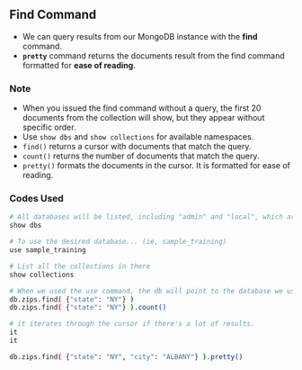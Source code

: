 ## Find Command

- We can query results from our MongoDB instance with the **find** command.
- **`pretty`** command returns the documents result from the find command formatted for **ease of reading**.

### Note

- When you issued the find command without a query, the first 20 documents from the collection will show, but they appear without specific order. 
- Use `show dbs` and `show collections` for available namespaces.
- `find()` returns a cursor with documents that match the query.
- `count()` returns the number of documents that match the query.
- `pretty()` formats the documents in the cursor. It is formatted for ease of reading. 

### Codes Used

```BASH
# All databases will be listed, including "admin" and "local", which are default database that is managed by Atlas.
show dbs

# To use the desired database... (ie, sample_training)
use sample_training

# List all the collections in there
show collections

# When we used the use command, the db will point to the database we used
db.zips.find( {"state": "NY"} )
db.zips.find( {"state": "NY"} ).count()

# it iterates through the cursor if there's a lot of results.
it
it

db.zips.find( {"state": "NY", "city": "ALBANY"} ).pretty()
```
